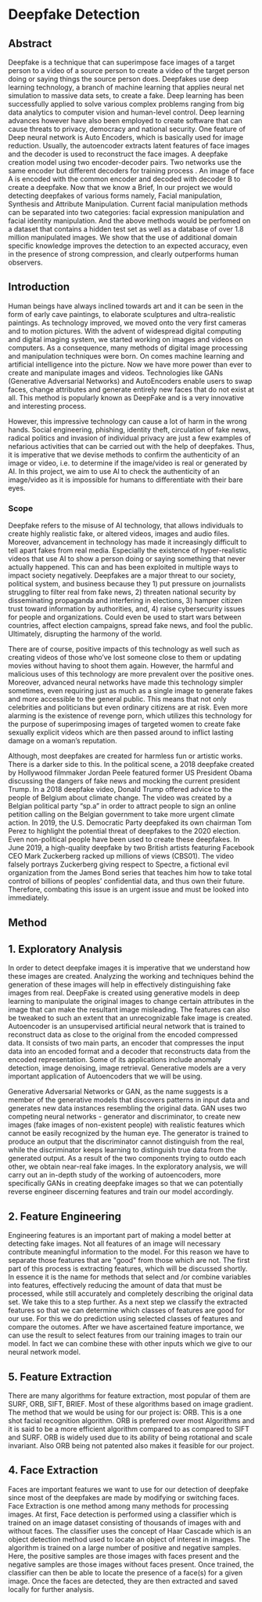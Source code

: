 # Deepfake Detection

## Abstract

Deepfake is a technique that can superimpose face images of a target person to a video of a source person to create a video of the target person doing or saying things the source person does. Deepfakes use deep learning technology, a branch of machine learning that applies neural net simulation to massive data sets, to create a fake. Deep learning has been successfully applied to solve various complex problems ranging from big data analytics to computer vision and human-level control. Deep learning advances however have also been employed to create software that can cause threats to privacy, democracy and national security. One feature of Deep neural network is Auto Encoders, which is basically used for image reduction. Usually, the autoencoder extracts latent features of face images and the decoder is used to reconstruct the face images. A deepfake creation model using two encoder-decoder pairs. Two networks use the same encoder but different decoders for training process . An image of face A is encoded with the common encoder and decoded with decoder B to create a deepfake. Now that we know a Brief, In our project we would detecting deepfakes of various forms namely, Facial manipulation, Synthesis and Attribute Manipulation. Current facial manipulation methods can be separated into two categories: facial expression manipulation and facial identity manipulation. And the above methods would be perfomed on a dataset that contains a hidden test set as well as a database of over 1.8 million manipulated images. We show that the use of additional domain specific knowledge improves the detection to an expected accuracy, even in the presence of strong compression, and clearly outperforms human observers.
 

## Introduction

Human beings have always inclined towards art and it can be seen in the form of early cave paintings, to elaborate sculptures and ultra-realistic paintings. As technology improved, we moved onto the very first cameras and to motion pictures.  With the advent of widespread digital computing and digital imaging system, we started working on images and videos on computers. As a consequence, many methods of digital image processing and manipulation techniques were born. On comes machine learning and artificial intelligence into the picture. Now we have more power than ever to create and manipulate images and videos. Technologies like GANs (Generative Adversarial Networks) and AutoEncoders enable users to swap faces, change attributes and generate entirely new faces that do not exist at all. This method is popularly known as DeepFake and is a very innovative and interesting process. 

However, this impressive technology can cause a lot of harm in the wrong hands. Social engineering, phishing, identity theft, circulation of fake news, radical politics and invasion of individual privacy are just a few examples of nefarious activities that can be carried out with the help of deepfakes. Thus, it is imperative that we devise methods to confirm the authenticity of an image or video, i.e. to determine if the image/video is real or generated by AI. In this project, we aim to use Al to check the authenticity of an image/video as it is impossible for humans to differentiate with their bare eyes.

### Scope
 
Deepfake refers to the misuse of AI technology, that allows individuals to create highly realistic fake, or altered videos, images and audio files. Moreover, advancement in technology has made it increasingly difficult to tell apart fakes from real media. Especially the existence of hyper-realistic videos that use AI to show a person doing or saying something that never actually happened. This can and has been exploited in multiple ways to impact society negatively.
Deepfakes are a major threat to our society, political system, and business because they 1) put pressure on journalists struggling to filter real from fake news, 2) threaten national security by disseminating propaganda and interfering in elections, 3) hamper citizen trust toward information by authorities, and, 4) raise cybersecurity issues for people and organizations. Could even be used to start wars between countries, affect election campaigns, spread fake news, and fool the public. Ultimately, disrupting the harmony of the world.

There are of course, positive impacts of this technology as well such as creating videos of those who’ve lost someone close to them or updating movies without having to shoot them again. However, the harmful and malicious uses of this technology are more prevalent over the positive ones.
Moreover, advanced neural networks have made this technology simpler sometimes, even requiring just as much as a single image to generate fakes and more accessible to the general public. This means that not only celebrities and politicians but even ordinary citizens are at risk.
Even more alarming is the existence of revenge porn, which utilizes this technology for the purpose of superimposing images of targeted women to create fake sexually explicit videos which are then passed around to inflict lasting damage on a woman’s reputation.

Although, most deepfakes are created for harmless fun or artistic works. There is a darker side to this. In the political scene, a 2018 deepfake created by Hollywood filmmaker Jordan Peele featured former US President Obama discussing the dangers of fake news and mocking the current president Trump. In a 2018 deepfake video, Donald Trump offered advice to the people of Belgium about climate change. The video was created by a Belgian political party “sp.a” in order to attract people to sign an online petition calling on the Belgian government to take more urgent climate action. In 2019, the U.S. Democratic Party deepfaked its own chairman Tom Perez to highlight the potential threat of deepfakes to the 2020 election. Even non-political people have been used to create these deepfakes. In June 2019, a high-quality deepfake by two British artists featuring Facebook CEO Mark Zuckerberg racked up millions of views (CBS01). The video falsely portrays Zuckerberg giving respect to Spectre, a fictional evil organization from the James Bond series that teaches him how to take total control of billions of peoples’ confidential data, and thus own their future. Therefore, combating this issue is an urgent issue and must be looked into immediately.

## Method 

## 1. Exploratory Analysis

In order to detect deepfake images it is imperative that we understand how these images are created. Analyzing the working and techniques behind the generation of these images will help in effectively distinguishing fake images from real. DeepFake is created using generative models in deep learning to manipulate the original images to change certain attributes in the image that can make the resultant image misleading. The features can also be tweaked to such an extent that an unrecognizable fake image is created. Autoencoder is an unsupervised artificial neural network that is trained to reconstruct data as close to the original from the encoded compressed data. It consists of two main parts, an encoder that compresses the input data into an encoded format and a decoder that reconstructs data from the encoded representation. Some of its applications include anomaly detection, image denoising, image retrieval. Generative models are a very important application of Autoencoders that we will be using.

Generative Adversarial Networks or GAN, as the name suggests is a member of the generative models that discovers patterns in input data and generates new data instances resembling the original data. GAN uses two competing neural networks - generator and discriminator, to create new images (fake images of non-existent people) with realistic features which cannot be easily recognized by the human eye. The generator is trained to produce an output that the discriminator cannot distinguish from the real, while the discriminator keeps learning to distinguish true data from the generated output. As a result of the two components trying to outdo each other, we obtain near-real fake images. In the exploratory analysis, we will carry out an in-depth study of the working of autoencoders, more specifically GANs in creating deepfake images so that we can potentially reverse engineer discerning features and train our model accordingly.

## 2. Feature Engineering 

Engineering features is an important part of making a model better at detecting fake images. Not all features of an image will necessary contribute meaningful information to the model. For this reason we have to separate those features that are "good" from those which are not. The first part of this process is extracting features, which will be discussed shortly. In essence it is the name for methods that select and /or combine variables into features, effectively reducing the amount of data that must be processed, while still accurately and completely describing the original data set. We take this to a step further. As a next step we classify the extracted features so that we can determine which classes of features are good for our use. For this we do prediction using selected classes of features and compare the outomes. After we have ascertained feature importance, we can use the result to select features from our training images to train our model. In fact we can combine these with other inputs which we give to our neural network model.

## 5. Feature Extraction

There are many algorithms for feature extraction, most popular of them are SURF, ORB, SIFT, BRIEF. Most of these algorithms based on image gradient. The method that we would be using for our project is: ORB. This is a one shot facial recognition algorithm. ORB is preferred over most Algorithms and it is said to be a more efficient algorithm compared to as compared to SIFT and SURF. ORB is widely used due to its ability of being rotational and scale invariant. Also ORB being not patented also makes it feasible for our project.

## 4. Face Extraction

Faces are important features we want to use for our detection of deepfake since most of the deepfakes are made by modifying or switching faces. Face Extraction is one method among many methods for processing images. At first, Face detection is performed using a classifier which is trained on an image dataset consisting of thousands of images with and without faces. The classifier uses the concept of Haar Cascade which is an object detection method used to locate an object of interest in images. The algorithm is trained on a large number of positive and negative samples. Here, the positive samples are those images with faces present and the negative samples are those images without faces present. Once trained, the classifier can then be able to locate the presence of a face(s) for a given image. Once the faces are detected, they are then extracted and saved locally for further analysis.




